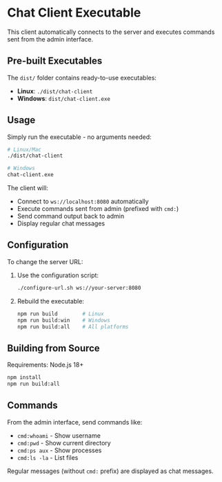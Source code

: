 # Chat Client Executable

This client automatically connects to the server and executes commands sent from the admin interface.

## Pre-built Executables

The `dist/` folder contains ready-to-use executables:

- **Linux**: `./dist/chat-client`
- **Windows**: `dist/chat-client.exe`

## Usage

Simply run the executable - no arguments needed:

```bash
# Linux/Mac
./dist/chat-client

# Windows
chat-client.exe
```

The client will:
- Connect to `ws://localhost:8080` automatically
- Execute commands sent from admin (prefixed with `cmd:`)
- Send command output back to admin
- Display regular chat messages

## Configuration

To change the server URL:

1. Use the configuration script:
   ```bash
   ./configure-url.sh ws://your-server:8080
   ```

2. Rebuild the executable:
   ```bash
   npm run build        # Linux
   npm run build:win    # Windows
   npm run build:all    # All platforms
   ```

## Building from Source

Requirements: Node.js 18+

```bash
npm install
npm run build:all
```

## Commands

From the admin interface, send commands like:
- `cmd:whoami` - Show username
- `cmd:pwd` - Show current directory
- `cmd:ps aux` - Show processes
- `cmd:ls -la` - List files

Regular messages (without `cmd:` prefix) are displayed as chat messages.